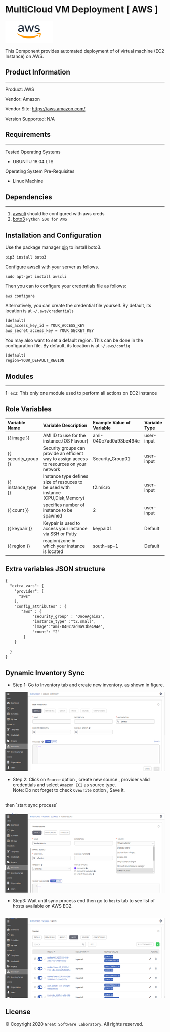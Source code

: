 # MultiCloud VM Deployment [ AWS ]
<p >
  <a href="https://aws.amazon.com/"><img src="files/aws.png" width="150" height="70" title="Amazon Web Services"></a>
  </p>



This Component provides automated deployment of of virtual machine (EC2 Instance) on AWS. 

## Product Information
--------------------
Product: AWS

Vendor: Amazon

Vendor Site: https://aws.amazon.com/

Version Supported: N/A

## Requirements
------------

Tested Operating Systems

- UBUNTU 18.04 LTS

Operating System Pre-Requisites

- Linux Machine
	  
## Dependencies
------------
1. [awscli](https://aws.amazon.com/cli/) should be configured with aws creds
2. [boto3](https://boto3.amazonaws.com/v1/documentation/api/latest/guide/quickstart.html) `Python SDK for AWS`


## Installation and Configuration

Use the package manager [pip](https://pip.pypa.io/en/stable/) to install boto3.

```
pip3 install boto3
```
Configure [awscli](https://aws.amazon.com/cli/) with your server as follows.
```
sudo apt-get install awscli   
```
Then you can to configure your credentials file as follows:
```
aws configure
```
Alternatively, you can create the credential file yourself. By default, its location is at `~/.aws/credentials`
```
[default]
aws_access_key_id = YOUR_ACCESS_KEY
aws_secret_access_key = YOUR_SECRET_KEY
```
You may also want to set a default region. This can be done in the configuration file. By default, its location is at `~/.aws/config`
```
[default]
region=YOUR_DEFAULT_REGION
```




## Modules
------------------


1- `ec2`: This only one module used to perform all actions on EC2 instance


## Role Variables


| Variable Name   | Variable Description   |  Example Value of Variable | Variable Type
| :---------------| :----------------------| :--------------------------| :----------------
|  {{ image }} | AMI ID to use for the instance.(OS Flavour)  | ami-040c7ad0a93be494e | user-input
|  {{ security_group }}  | Security groups can provide an efficient way to assign access to resources on your network | Security_Group01 | user-input
|  {{ instance_type }}  | Instance type defines size of resouces to be used with instance (CPU,Disk,Memory)  | t2.micro |  user-input
| {{ count }} | specifies number of instance to be spawned | 2 | user-input
|  {{ keypair }}  |  Keypair is used to access your instance via SSH or Putty  |  keypai01 | Default
| {{ region }} | reagion/zone in which your instance is located | south-ap-1 | Default


 


## Extra variables JSON structure
```
{
  "extra_vars": {
    "provider": [
      "aws"
    ],
    "config_attributes" : {
       "aws" : {
            "security_group" : "OnceAgain2",
            "instance_type" :"t2.small",
            "image":"ami-040c7ad0a93be494e",
            "count": "2"
        }
    }
  
  }
}
```
## Dynamic Inventory Sync

- Step 1: Go to Inventory tab and create new inventory. as shown in figure.
 <img width="700" height="250" src="files/in1.png">

- Step 2: Click on `Source` option , create new source , provider valid credentials and select `Amazon EC2` as source type.<br>
Note: Do not forget to check `Ovewrite` option , Save it.
<br/>
then `start sync process` <br/><br/>
<img width="700" height="250" src="files/in2.png">

- Step3: Wait until sync process end then go to `hosts` tab to see
list of hosts available on AWS EC2.
<br/><br/>
<img width="700" height="250" src="files/in3.png">



License
-------
© Copyright 2020  `Great Software Laboratory`. All rights reserved.
